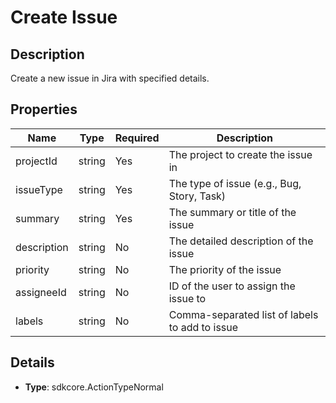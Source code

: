 # Create Issue

## Description
Create a new issue in Jira with specified details.

## Properties
| Name        | Type   | Required | Description                                     |
|-------------|--------|----------|-------------------------------------------------|
| projectId   | string | Yes      | The project to create the issue in              |
| issueType   | string | Yes      | The type of issue (e.g., Bug, Story, Task)      |
| summary     | string | Yes      | The summary or title of the issue               |
| description | string | No       | The detailed description of the issue           |
| priority    | string | No       | The priority of the issue                       |
| assigneeId  | string | No       | ID of the user to assign the issue to           |
| labels      | string | No       | Comma-separated list of labels to add to issue  |

## Details
- **Type**: sdkcore.ActionTypeNormal